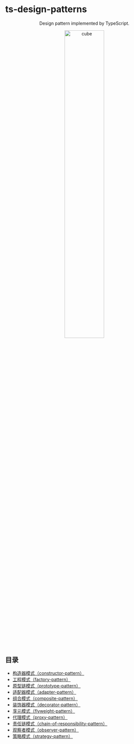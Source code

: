 <h1>ts-design-patterns</h1>

<div align="center">
<p>Design pattern implemented by TypeScript.</p>
<img width="50%" alt="cube" src="https://user-images.githubusercontent.com/26452939/95185053-ce57a180-07fa-11eb-9d67-baafc83ef280.png">
</div>

## 目录

- [构造器模式（constructor-pattern）](./src/constructor-pattern.ts)
- [工程模式（factory-pattern）](./src/factory-pattern.ts)
- [原型链模式（prototype-pattern）](./src/prototype-pattern.ts)
- [适配器模式（adapter-pattern）](./src/adapter-pattern.ts)
- [组合模式（composite-pattern）](./src/composite-pattern.ts)
- [装饰器模式（decorator-pattern）](./src/decorator-pattern.ts)
- [享元模式（flyweight-pattern）](./src/factory-pattern.ts)
- [代理模式（proxy-pattern）](./src/proxy-pattern.ts)
- [责任链模式（chain-of-responsibility-pattern）](./src/chain-of-responsibility-pattern.ts)
- [观察者模式（observer-pattern）](./src/observer-pattern.ts)
- [策略模式（strategy-pattern）](./src/strategy-pattern.ts)
